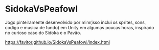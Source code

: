 # SidokaVsPeafowl

Jogo pinteiramente desenvolvido por mim(isso inclui os sprites, sons, codigo e musica de fundo) em Unity em algumas poucas horas, inspirado no curioso caso do Sidoka e o Pavão.


https://favitor.github.io/SidokaVsPeafowl/index.html
